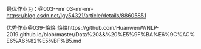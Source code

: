 最优作业为：@003--mr 03-mr-mr-https://blog.csdn.net/lgy54321/article/details/88605851


优秀作业@039-焕焕  焕焕https://github.com/HuanwenW/NLP-2019.github.io/blob/master/Data%20&&%20%E5%9F%BA%E6%9C%AC%E6%A6%82%E5%BF%B5.md
